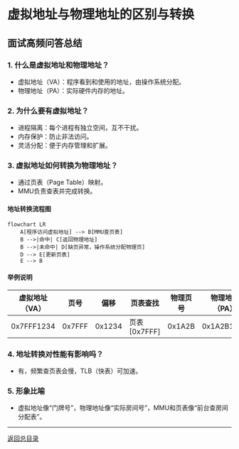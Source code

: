 # 虚拟地址与物理地址的区别与转换

## 面试高频问答总结

### 1. 什么是虚拟地址和物理地址？
- 虚拟地址（VA）：程序看到和使用的地址，由操作系统分配。
- 物理地址（PA）：实际硬件内存的地址。

### 2. 为什么要有虚拟地址？
- 进程隔离：每个进程有独立空间，互不干扰。
- 内存保护：防止非法访问。
- 灵活分配：便于内存管理和扩展。

### 3. 虚拟地址如何转换为物理地址？
- 通过页表（Page Table）映射。
- MMU负责查表并完成转换。

#### 地址转换流程图
```mermaid
flowchart LR
    A[程序访问虚拟地址] --> B[MMU查页表]
    B -->|命中| C[返回物理地址]
    B -->|未命中| D[缺页异常，操作系统分配物理页]
    D --> E[更新页表]
    E --> B
```

#### 举例说明
| 虚拟地址（VA） | 页号 | 偏移 | 页表查找 | 物理页号 | 物理地址（PA） |
| ------------- | ---- | ---- | -------- | -------- | -------------- |
| 0x7FFF1234    | 0x7FFF | 0x1234 | 页表[0x7FFF] | 0x1A2B | 0x1A2B1234    |

### 4. 地址转换对性能有影响吗？
- 有，频繁查页表会慢，TLB（快表）可加速。

### 5. 形象比喻
- 虚拟地址像“门牌号”，物理地址像“实际房间号”，MMU和页表像“前台查房间分配表”。

---

[返回总目录](README.md)
